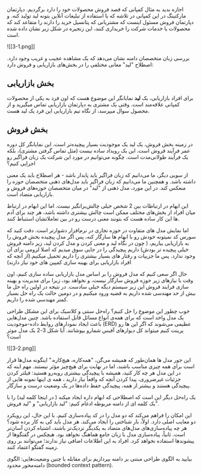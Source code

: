 اجازه بدید به مثال کمپانی که قصد فروش محصولات خود را دارد برگردیم. دپارتمان مارکتینگ در این کمپانی در تلاشه که با استفاده از تبلیغات آنلاین بتونه لید تولید کنه. و دپارتمان فروش مسئول اینست که مشتریانی که پتانسیل خرید را دارند را متقاعد کند که محصولات یا خدمات شرکت را خریداری کنند، این زنجیره در شکل زیر نشان داده شده است.

![[3-1.png]]

بررسی زبان متخصصان دامنه نشان می‌دهد که یک مشاهده عجیب و غریب وجود دارد. اصطلاح "لید" معانی مختلفی را در بخش‌های بازاریابی و فروش دارد:
## بخش بازاریابی
برای افراد بازاریابی، یک **لید** نمایانگر این موضوع هست که اون فرد به یکی از محصولات کمپانی علاقه‌مند است. وقتی یک مشتری به دپارتمان بازاریابی تماس میگیرید و از محصول سوال میپرسد، از نگاه تیم بازاریابی این فرد یک لید هست.
## بخش فروش
در زمینه بخش فروش، یک لید یک موجودیت بسیار پیچیده‌تر است. این نمایانگر کل دوره عمر فرآیند فروش است. این یک رویداد ساده نیست (مثل تماس گرفتن مشتری)، بلکه یک فرآیند طولانی‌مدت است.
چگونه می‌توانیم در مورد این شرکت یک زبان فراگیر رو اجرایی کنیم؟

از سویی دیگر، ما می‌دانیم که زبان فراگیر باید پایدار باشد - هر اصطلاح باید یک معنی داشته باشد. و همچنین ما می‌دانیم که زبان فراگیر باید مدل‌های ذهنی متخصصان حوزه را منعکس کند. در این مورد، مدل ذهنی از "لید" در میان متخصصان حوزه‌های فروش و بازاریابی متضاد است.

این ابهام در ارتباطات بین 2 شخص خیلی چالش‌برانگیز نیست. اما این ابهام در ارتباط میان افراد از بخش‌های مختلف ممکن است چالش بیشتری داشته باشد، هر چند برای آدم ها این کار ساده هست که بتونند معنی درست رو در بین تعاملاتشان استنباط کنند.

اما نمایش مدل های متفاوت در حوزه تجاری در نرم‌افزار دشوارتر است. 
دقت کنید که سورس کد نمیتونه خودش رو با ابهام ها سازگار کنه، پس اگر مدل پیچیده بخش فروش را به بازاریابی بیاریم، ( چون در نگاه لید و معنی کردن و مدل کردن لید، زیر دامنه فروش خیلی پیچیده تر بودش) داریم پیچیدگی را در جایی سوق میدیم که اصلا لزومی برای آن وجود ندارد.
پس ما جزییات و رفتار های بسیار بیشتری را داریم تحمیل میکنیم.(از آنچه که افراد بازاریابی برای بهینه سازی کمپین های خود نیاز دارند) 

حال اگر سعی کنیم که مدل فروش را بر اساس مدل بازاریابی ساده سازی کنیم، اون وقت با نیازهای زیر حوزه فروش سازگار نیست، و نخواهد بود، زیرا برای مدیریت و بهینه سازی فرایند فروش این زیر سیستم دیگه خیلی سادست. در نتیجه در اولین راه حل ما بیش از حد مهندسی شده داریم به قضیه ورود میکنیم و در دومین حالت یک راه حل بسیار کمتر مهندسی شده  را داریم. 

خوب چطور این موضوع را حل کنیم؟
راه‌حل سنتی و کلاسیک برای این مشکل طراحی یک مدل واحد است که برای همه‌ی انواع مسائل قابل استفاده باشد. چنین مدل‌هایی باعث ایجاد نمودارهای روابط داده-موجودیت (ERD) عظیمی می‌شوند که اگر این ها رو پرینت کنیم  میتواند کل دیوارهای آفیس شمارو بپوشانند. آیا شکل 3-2 یک مدل موثر است؟

![[3-2.png]]

این جور مدل ها همان‌طور که همیشه می‌گن، "همه‌کاره، هیچ‌کاره." اینگونه مدل‌ها قرار است برای همه چیزی مناسب باشند، اما در نهایت برای هیچ‌چیز مؤثر نیستند. مهم اینه که در این مدل هر چه کار کنید، همیشه با پیچیدگی بیشتری روبه‌رو هستید: فیلتر کردن جزئیات غیرضروری، پیدا کردن آنچه که واقعاً نیاز دارید ، همه ی اینها نمونه هایی از پیچیدگی هستند و بیشتر از همه، پیچیدگی حفظ داده‌ها در یک وضعیت درست و سازگار.

یک راه‌حل دیگر این است که اصطلاحی که ابهام داره ایجاد میکنه ( در اینجا کلمه لید) را با یک کلمه ای از دامنه مربوطه ادغام کنیم: "لید بازاریابی" و "لید فروش".

این امکان را فراهم می‌کند که دو مدل را در کد پیاده‌سازی کنیم. با این حال، این رویکرد دو معایب اصلی دارد. اولاً، بار شناختی را ایجاد می‌کند. هر مدل باید کی به کار برده شود؟ هر چه پیاده‌سازی‌های مدل‌های متضاد به یکدیگر نزدیک‌تر باشند، اشتباه کردن آسان‌تر است. ثانیاً، پیاده‌سازی مدل با زبان جامع هماهنگ نخواهد بود. هیچکس در گفتگوها از پیشوندها استفاده نخواهد کرد. افراد به این اطلاعات اضافی نیاز ندارند؛ می‌توانند بر روی زمینه گفتگو اعتماد کنند.

بیایید به الگوی طراحی مبتنی بر دامنه بپردازیم برای مقابله با چنین وضعیت‌هایی: الگوی دامنه‌محور محدود (bounded context pattern).